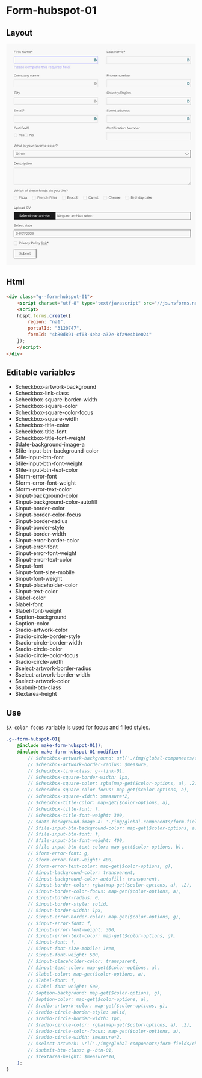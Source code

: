 # Form-hubspot-01

## Layout

![alt text][hubspot-01]

[hubspot-01]: /src/img/global-components/form-fields/hubspot-01.jpg

## Html

```html
<div class="g--form-hubspot-01">
    <script charset="utf-8" type="text/javascript" src="//js.hsforms.net/forms/embed/v2.js"></script>
    <script>
    hbspt.forms.create({
        region: "na1",
        portalId: "3120747",
        formId: "4b80d891-cf03-4eba-a32e-8fa9e4b1e024"
    });
    </script>
</div>
```

## Editable variables

- $checkbox-artwork-background
- $checkbox-link-class
- $checkbox-square-border-width
- $checkbox-square-color
- $checkbox-square-color-focus
- $checkbox-square-width
- $checkbox-title-color
- $checkbox-title-font
- $checkbox-title-font-weight
- $date-background-image-a
- $file-input-btn-background-color
- $file-input-btn-font
- $file-input-btn-font-weight
- $file-input-btn-text-color
- $form-error-font
- $form-error-font-weight
- $form-error-text-color
- $input-background-color
- $input-background-color-autofill
- $input-border-color
- $input-border-color-focus
- $input-border-radius
- $input-border-style
- $input-border-width
- $input-error-border-color
- $input-error-font
- $input-error-font-weight
- $input-error-text-color
- $input-font
- $input-font-size-mobile
- $input-font-weight
- $input-placeholder-color
- $input-text-color
- $label-color
- $label-font
- $label-font-weight
- $option-background
- $option-color
- $radio-artwork-color
- $radio-circle-border-style
- $radio-circle-border-width
- $radio-circle-color
- $radio-circle-color-focus
- $radio-circle-width
- $select-artwork-border-radius
- $select-artwork-border-width
- $select-artwork-color
- $submit-btn-class
- $textarea-height

## Use

`$X-color-focus` variable is used for focus and filled styles.

```scss
.g--form-hubspot-01{
    @include make-form-hubspot-01();
    @include make-form-hubspot-01-modifier(
        // $checkbox-artwork-background: url('./img/global-components/form-fields/checkbox-artwork.svg'),
        // $checkbox-artwork-border-radius: $measure,
        // $checkbox-link-class: g--link-01,
        // $checkbox-square-border-width: 1px,
        // $checkbox-square-color: rgba(map-get($color-options, a), .2),
        // $checkbox-square-color-focus: map-get($color-options, a),
        // $checkbox-square-width: $measure*2,
        // $checkbox-title-color: map-get($color-options, a),
        // $checkbox-title-font: f,
        // $checkbox-title-font-weight: 300,
        // $date-background-image-a: './img/global-components/form-fields/checkbox-artwork.svg',
        // $file-input-btn-background-color: map-get($color-options, a),
        // $file-input-btn-font: f,
        // $file-input-btn-font-weight: 400,
        // $file-input-btn-text-color: map-get($color-options, b),
        // $form-error-font: g,
        // $form-error-font-weight: 400,
        // $form-error-text-color: map-get($color-options, g),
        // $input-background-color: transparent,
        // $input-background-color-autofill: transparent,
        // $input-border-color: rgba(map-get($color-options, a), .2),
        // $input-border-color-focus: map-get($color-options, a),
        // $input-border-radius: 0,
        // $input-border-style: solid,
        // $input-border-width: 1px,
        // $input-error-border-color: map-get($color-options, g),
        // $input-error-font: f,
        // $input-error-font-weight: 300,
        // $input-error-text-color: map-get($color-options, g),
        // $input-font: f,
        // $input-font-size-mobile: 1rem,
        // $input-font-weight: 500,
        // $input-placeholder-color: transparent,
        // $input-text-color: map-get($color-options, a),
        // $label-color: map-get($color-options, a),
        // $label-font: f,
        // $label-font-weight: 500,
        // $option-background: map-get($color-options, g),
        // $option-color: map-get($color-options, a),
        // $radio-artwork-color: map-get($color-options, g),
        // $radio-circle-border-style: solid,
        // $radio-circle-border-width: 1px,
        // $radio-circle-color: rgba(map-get($color-options, a), .2),
        // $radio-circle-color-focus: map-get($color-options, a),
        // $radio-circle-width: $measure*2,
        // $select-artwork: url('./img/global-components/form-fields/checkbox-artwork.svg'),
        // $submit-btn-class: g--btn-01,
        // $textarea-height: $measure*10,
    );
}
```
